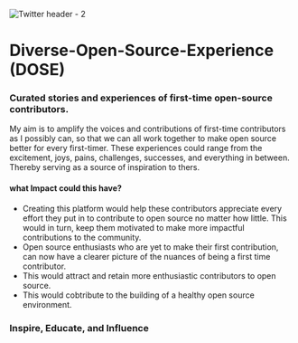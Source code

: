![Twitter header - 2](https://user-images.githubusercontent.com/66480856/170800019-2c786204-86e0-4df6-ad87-155d32252104.png)
# Diverse-Open-Source-Experience (DOSE)
<h3>Curated stories and experiences of first-time open-source contributors.</h3>
<p>
  My aim is to amplify the voices and contributions of first-time contributors as I possibly can, so that we can all work together to make 
  open source better for every first-timer. These experiences could range from the excitement, joys, pains, challenges, successes, 
  and everything in between. Thereby serving as a source of inspiration to thers.
</p>
  
  <h4>what Impact could this have?</h4>
  
  <p>
    <ul>
      <li>Creating this platform would help these contributors appreciate every effort they put in to contribute to open source 
        no matter how little. This would in turn, keep them motivated to make more impactful contributions to the community. </li>
      <li>Open source enthusiasts who are yet to make their first contribution, can now have a clearer picture of the nuances of being 
        a first time contributor. </li>
      <li>This would attract and retain more enthusiastic contributors to open source. </li>
      <li>This would cobtribute to the building of a healthy open source environment. </li>
    </ul>
  </p>
  
  <h3>Inspire, Educate, and Influence</h3>
    
